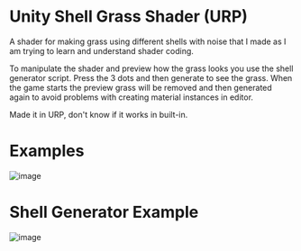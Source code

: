 # Unity Shell Grass Shader (URP)
A shader for making grass using different shells with noise that I made as I am trying to learn and understand shader coding.

To manipulate the shader and preview how the grass looks you use the shell generator script. Press the 3 dots and then generate to see the grass.
When the game starts the preview grass will be removed and then generated again to avoid problems with creating material instances in editor.

Made it in URP, don't know if it works in built-in.

# Examples
![image](https://github.com/liftygd/unity-shell-grass-shader/assets/114353696/5de7978f-5883-41b6-b271-1fc3af41b131)

# Shell Generator Example
![image](https://github.com/liftygd/unity-shell-grass-shader/assets/114353696/92412c39-a4fe-41b3-9c37-63400daa064a)
